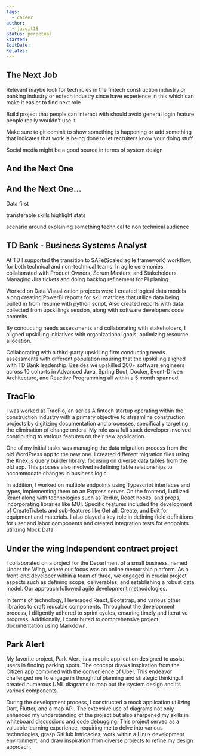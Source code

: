 ```yaml
---
tags:
  - career
author:
  - jacgit18
Status: perpetual
Started: 
EditDate: 
Relates:
---
```

## The Next Job

Relevant maybe look for tech roles in the fintech construction industry or banking industry or edtech industry since have experience in this which can make it easier to find next role


Build project that people can interact with should avoid general login feature people really wouldn't use it 


Make sure to git commit to show something is happening or add something that indicates that work is being done to let recruiters know your doing stuff

Social media might be a good source in terms of system design

## And the Next One 


## And the Next One... 
Data first

transferable skills highlight stats 

scenario around explaining something technical to non technical audience  






## TD Bank - Business Systems Analyst 

At TD I supported the transition to SAFe(Scaled agile framework) workflow, for both technical and non-technical teams. In agile ceremonies, I collaborated with Product Owners, Scrum Masters, and Stakeholders. Managing Jira tickets and doing backlog refinement for PI planing.

Worked on Data Visualization projects were I created logical data models along creating PowerBI reports for skill matrices that utilize data being pulled in from resume with python script, Also created reports with data collected from upskillings session, along with software developers code commits  

By conducting needs assessments and collaborating with stakeholders, I aligned upskilling initiatives with organizational goals, optimizing resource allocation.

Collaborating with a third-party upskilling firm conducting needs assessments with different population insuring that the upskilling aligned with TD Bank leadership. Besides we upskilled 200+ software engineers across 10 cohorts in Advanced Java, Spring Boot, Docker, Event-Driven Architecture, and Reactive Programming all within a 5 month spanned.

## TracFlo  

I was worked at TracFlo, an series A fintech startup operating within the construction industry with a primary objective to streamline construction projects by digitizing documentation and processes, specifically targeting the elimination of change orders. My role as a full stack developer involved contributing to various features on their new application.

One of my initial tasks was managing the data migration process from the old WordPress app to the new one. I created different migration files using the Knex.js query builder library, focusing on diverse data tables from the old app. This process also involved redefining table relationships to accommodate changes in business logic.

In addition, I worked on multiple endpoints using Typescript interfaces and types, implementing them on an Express server. On the frontend, I utilized React along with technologies such as Redux, React hooks, and props, incorporating libraries like MUI. Specific features included the development of CreateTickets and sub-features like Get all, Create, and Edit for equipment and materials. I also played a key role in defining field definitions for user and labor components and created integration tests for endpoints utilizing Mock Data.

## Under the wing Independent contract project 

I collaborated on a project for the Department of a small business, named Under the Wing, where our focus was an online mentorship platform. As a front-end developer within a team of three, we engaged in crucial project aspects such as defining scope, deliverables, and establishing a robust data model. Our approach followed agile development methodologies.

In terms of technology, I leveraged React, Bootstrap, and various other libraries to craft reusable components. Throughout the development process, I diligently adhered to sprint cycles, ensuring timely and iterative progress. Additionally, I contributed to comprehensive project documentation using Markdown.


## Park Alert 

My favorite project, Park Alert, is a mobile application designed to assist users in finding parking spots. The concept draws inspiration from the Citizen app combined with the convenience of Uber. This endeavor challenged me to engage in thoughtful planning and strategic thinking. I created numerous UML diagrams to map out the system design and its various components.

During the development process, I constructed a mock application utilizing Dart, Flutter, and a map API. The extensive use of diagrams not only enhanced my understanding of the project but also sharpened my skills in whiteboard discussions and code debugging. This project served as a valuable learning experience, requiring me to delve into various technologies, grasp GitHub intricacies, work within a Linux development environment, and draw inspiration from diverse projects to refine my design approach.




